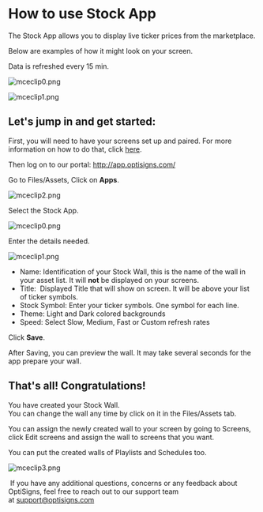 # How to use Stock App

The Stock App allows you to display live ticker prices from the marketplace.

Below are examples of how it might look on your screen.

Data is refreshed every 15 min.

![mceclip0.png](https://support.optisigns.com/hc/article_attachments/360058745494)

![mceclip1.png](https://support.optisigns.com/hc/article_attachments/360058745534)

## **Let's jump in and get started:**

First, you will need to have your screens set up and paired. For more information on how to do that, click [here](https://www.optisigns.com/blog/how-to-set-up-digital-signs-with-optisigns-and-amazon-fire-tv).

Then log on to our portal: <http://app.optisigns.com/>

Go to Files/Assets, Click on **Apps**.

![mceclip2.png](https://support.optisigns.com/hc/article_attachments/26483703455635)

Select the Stock App.

![mceclip0.png](https://support.optisigns.com/hc/article_attachments/360059635953)

Enter the details needed.

![mceclip1.png](https://support.optisigns.com/hc/article_attachments/360058750294)

* Name: Identification of your Stock Wall, this is the name of the wall in your asset list. It will **not** be displayed on your screens.
* Title:  Displayed Title that will show on screen. It will be above your list of ticker symbols.
* Stock Symbol: Enter your ticker symbols. One symbol for each line.
* Theme: Light and Dark colored backgrounds
* Speed: Select Slow, Medium, Fast or Custom refresh rates

Click **Save**.

After Saving, you can preview the wall. It may take several seconds for the app prepare your wall.

## **That's all! Congratulations!**

You have created your Stock Wall.  
You can change the wall any time by click on it in the Files/Assets tab.

You can assign the newly created wall to your screen by going to Screens, click Edit screens and assign the wall to screens that you want.

You can put the created walls of Playlists and Schedules too.

![mceclip3.png](https://support.optisigns.com/hc/article_attachments/360058750774)

 If you have any additional questions, concerns or any feedback about OptiSigns, feel free to reach out to our support team at [support@optisigns.com](mailto:support@optisigns.com)